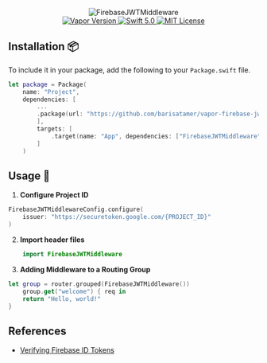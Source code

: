 <p align="center">
<img src="https://user-images.githubusercontent.com/789635/63635465-3d0f8500-c663-11e9-9ef2-15caa3477606.png" alt="FirebaseJWTMiddleware">
<br>
<a href="http://vapor.codes">
<img src="https://img.shields.io/badge/Vapor-3-F6CBCA.svg" alt="Vapor Version">
</a>
<a href="https://swift.org">
<img src="http://img.shields.io/badge/swift-5.0-brightgreen.svg" alt="Swift 5.0">
</a>
<a href="LICENSE">
<img src="http://img.shields.io/badge/license-MIT-brightgreen.svg" alt="MIT License">
</a>
</p>

## Installation 📦

To include it in your package, add the following to your `Package.swift` file.

```swift
let package = Package(
    name: "Project",
    dependencies: [
        ...
        .package(url: "https://github.com/barisatamer/vapor-firebase-jwt-middleware.git", from: "0.1.3"),
        ],
        targets: [
            .target(name: "App", dependencies: ["FirebaseJWTMiddleware", ... ])
        ]
    )
```

## Usage 🚀
1. **Configure Project ID**
```swift
FirebaseJWTMiddlewareConfig.configure(
    issuer: "https://securetoken.google.com/{PROJECT_ID}"
)
```
2. **Import header files**

```swift
    import FirebaseJWTMiddleware
```

3. **Adding Middleware to a Routing Group**
```Swift
let group = router.grouped(FirebaseJWTMiddleware())
    group.get("welcome") { req in
    return "Hello, world!"
}
```

## References
- [Verifying Firebase ID Tokens](https://firebase.google.com/docs/auth/admin/verify-id-tokens?authuser=1)


